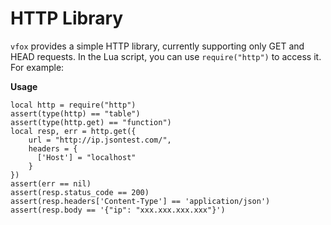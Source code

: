 # HTTP Library

`vfox` provides a simple HTTP library, currently supporting only GET and HEAD requests. In the Lua script, you can
use `require("http")` to access it. For example:

**Usage**
```shell
local http = require("http")
assert(type(http) == "table")
assert(type(http.get) == "function")
local resp, err = http.get({
    url = "http://ip.jsontest.com/",
    headers = {
      ['Host'] = "localhost"
    }
})
assert(err == nil)
assert(resp.status_code == 200)
assert(resp.headers['Content-Type'] == 'application/json')
assert(resp.body == '{"ip": "xxx.xxx.xxx.xxx"}')
```